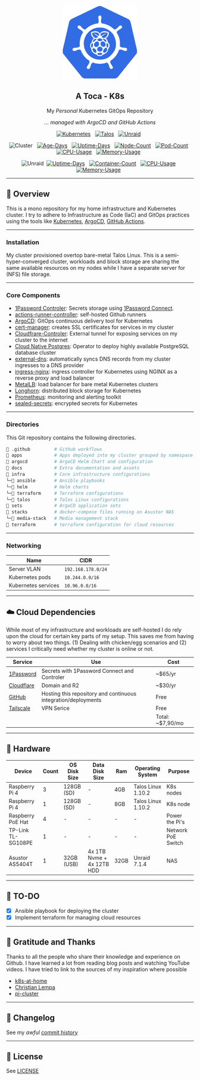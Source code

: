 <div align="center">

<img src="./docs/assets/raspbernetes.png" alt="Raspbernetes">

## A Toca - K8s

My _Personal_ Kubernetes GitOps Repository

_... managed with ArgoCD and GitHub Actions_

</div>


<div align="center">

[![Kubernetes](https://img.shields.io/endpoint?url=https%3A%2F%2Fkromgo.atoca.house%2Fkubernetes_version&style=for-the-badge&logo=kubernetes&color=grey&label=%20)](https://k3s.io/)&nbsp;&nbsp;
[![Talos](https://img.shields.io/endpoint?url=https%3A%2F%2Fkromgo.atoca.house%2Ftalos_version&style=for-the-badge&logo=talos&color=grey&label=%20)](https://talos.dev)&nbsp;&nbsp;
[![Unraid](https://img.shields.io/endpoint?url=https%3A%2F%2Fkromgo.atoca.house%2Funraid_version&style=for-the-badge&logo=unraid&color=grey&label=%20)](https://unraid.net/)&nbsp;&nbsp;
</div>

<div align="center">

![Cluster](https://img.shields.io/badge/Cluster-grey?style=flat-square&logo=kubernetes)&nbsp;&nbsp;
[![Age-Days](https://img.shields.io/endpoint?url=https%3A%2F%2Fkromgo.atoca.house%2Fcluster_age_days&style=flat-square&label=Age)](https://github.com/kashalls/kromgo/)&nbsp;&nbsp;
[![Uptime-Days](https://img.shields.io/endpoint?url=https%3A%2F%2Fkromgo.atoca.house%2Fcluster_uptime_days&style=flat-square&label=Uptime)](https://github.com/kashalls/kromgo/)&nbsp;&nbsp;
[![Node-Count](https://img.shields.io/endpoint?url=https%3A%2F%2Fkromgo.atoca.house%2Fcluster_node_count&style=flat-square&label=Nodes)](https://github.com/kashalls/kromgo/)&nbsp;&nbsp;
[![Pod-Count](https://img.shields.io/endpoint?url=https%3A%2F%2Fkromgo.atoca.house%2Fcluster_pod_count&style=flat-square&label=Pods)](https://github.com/kashalls/kromgo/)&nbsp;&nbsp;
[![CPU-Usage](https://img.shields.io/endpoint?url=https%3A%2F%2Fkromgo.atoca.house%2Fcluster_cpu_usage&style=flat-square&label=CPU)](https://github.com/kashalls/kromgo/)&nbsp;&nbsp;
[![Memory-Usage](https://img.shields.io/endpoint?url=https%3A%2F%2Fkromgo.atoca.house%2Fcluster_memory_usage&style=flat-square&label=Memory)](https://github.com/kashalls/kromgo/)&nbsp;&nbsp;

</div>

<div align="center">

![Unraid](https://img.shields.io/badge/NAS-grey?style=flat-square&logo=unraid)&nbsp;
[![Uptime-Days](https://img.shields.io/endpoint?url=https%3A%2F%2Fkromgo.atoca.house%2Fnas_uptime_days&style=flat-square&label=Uptime)](https://github.com/kashalls/kromgo/)&nbsp;&nbsp;
[![Container-Count](https://img.shields.io/endpoint?url=https%3A%2F%2Fkromgo.atoca.house%2Fnas_containers_count&style=flat-square&label=Containers)](https://github.com/kashalls/kromgo/)&nbsp;&nbsp;
[![CPU-Usage](https://img.shields.io/endpoint?url=https%3A%2F%2Fkromgo.atoca.house%2Fnas_cpu_usage&style=flat-square&label=CPU)](https://github.com/kashalls/kromgo/)&nbsp;&nbsp;
[![Memory-Usage](https://img.shields.io/endpoint?url=https%3A%2F%2Fkromgo.atoca.house%2Fnas_memory_usage&style=flat-square&label=Memory)](https://github.com/kashalls/kromgo/)&nbsp;&nbsp;

</div>

---

## 📖 Overview

This is a mono repository for my home infrastructure and Kubernetes cluster. I try to adhere to Infrastructure as Code (IaC) and GitOps practices using the tools like [Kubernetes](https://kubernetes.io/), [ArgoCD](https://argoproj.github.io/argo-cd/), [GitHub Actions](https://github.com/features/actions).

---

### Installation

My cluster provisioned overtop bare-metal Talos Linux. This is a semi-hyper-converged cluster, workloads and block storage are sharing the same available resources on my nodes while I have a separate server for (NFS) file storage.

---

### Core Components

- [1Password Controler](https://github.com/1Password/onepassword-operator): Secrets storage using [1Password Connect](https://github.com/1Password/connect).
- [actions-runner-controller](https://github.com/actions/actions-runner-controller): self-hosted Github runners
- [ArgoCD](https://argoproj.github.io/argo-cd/): GitOps continuous delivery tool for Kubernetes
- [cert-manager](https://cert-manager.io/docs/): creates SSL certificates for services in my cluster
- [Cloudfrare-Controler](https://github.com/adyanth/cloudflare-operator): External tunnel for exposing services on my cluster to the internet
- [Cloud Native Postgres](https://cloudnative-pg.io/): Operator to deploy highly available PostgreSQL database cluster
- [external-dns](https://github.com/kubernetes-sigs/external-dns): automatically syncs DNS records from my cluster ingresses to a DNS provider
- [ingress-nginx](https://github.com/kubernetes/ingress-nginx/): ingress controller for Kubernetes using NGINX as a reverse proxy and load balancer
- [MetalLB](https://metallb.universe.tf/): load balancer for bare metal Kubernetes clusters
- [Longhorn](https://longhorn.io/): distributed block storage for Kubernetes
- [Prometheus](https://prometheus.io/): monitoring and alerting toolkit
- [sealed-secrets](https://github.com/bitnami-labs/sealed-secrets): encrypted secrets for Kubernetes

---

### Directories

This Git repository contains the following directories.

```sh
📁 .github         # Github workflows
📁 apps            # Apps deployed into my cluster grouped by namespace
📁 argocd          # ArgoCD Helm Chart and configuration
📁 docs            # Extra documentation and assets
📁 infra           # Core infrastructure configurations
└─📁 ansible       # Ansible playbooks
└─📁 helm          # Helm charts
└─📁 terraform     # Terraform configurations
└─📁 talos         # Talos Linux configurations
📁 sets            # ArgoCD application sets
📁 stacks          # docker-compose files running on Asustor NAS
└─📁 media-stack   # Media management stack
📁 terraform       # terraform configuration for cloud resources
```

---

### Networking

| Name                  | CIDR              |
|-----------------------|-------------------|
| Server VLAN           | `192.168.178.0/24` |
| Kubernetes pods       | `10.244.0.0/16`    |
| Kubernetes services   | `10.96.0.0/16`    |

---

## ☁️ Cloud Dependencies

While most of my infrastructure and workloads are self-hosted I do rely upon the cloud for certain key parts of my setup. This saves me from having to worry about two things. (1) Dealing with chicken/egg scenarios and (2) services I critically need whether my cluster is online or not.

| Service                                         | Use                                                               | Cost            |
|-------------------------------------------------|-------------------------------------------------------------------|-----------------|
| [1Password](https://1password.com/)             | Secrets with 1Password Connect and Controler                      | ~$65/yr         |
| [Cloudflare](https://www.cloudflare.com/)       | Domain and R2                                                     | ~$30/yr         |
| [GitHub](https://github.com/)                   | Hosting this repository and continuous integration/deployments    | Free            |
| [Tailscale](https://tailscale.com/)             | VPN Serice                                                        | Free            |
|                                                 |                                                                   |Total: ~$7,90/mo |

---

## 🔧 Hardware

| Device                          | Count | OS Disk Size | Data Disk Size              | Ram  | Operating System   | Purpose             |
|---------------------------------|-------|--------------|-----------------------------|------|--------------------|---------------------|
| Raspberry Pi 4                  | 3     | 128GB (SD)   | -                           | 4GB  | Talos Linux 1.10.2 | K8s nodes           |
| Raspberry Pi 4                  | 1     | 128GB (SD)   | -                           | 8GB  | Talos Linux 1.10.2 | K8s node            |
| Raspberry PoE Hat               | 4     | -            | -                           | -    | -                  | Power the Pi's      |
| TP-Link TL-SG108PE              | 1     | -            | -                           | -    | -                  | Network PoE Switch  |
| Asustor AS5404T                 | 1     | 32GB (USB)   | 4x 1TB Nvme + 4x 12TB HDD   | 32GB | Unraid 7.1.4       | NAS                 |

---
## 💪 TO-DO

- [x] Ansible playbook for deploying the cluster
- [x] Implement terraform for managing cloud resources

---

## 🤝 Gratitude and Thanks

Thanks to all the people who share their knowledge and experience on Github. I have learned a lot from reading blog posts and watching YouTube videos. I have tried to link to the sources of my inspiration where possible

- [k8s-at-home](https://github.com/topics/k8s-at-home)
- [Christian Lempa](https://www.youtube.com/@christianlempa)
- [pi-cluster](https://github.com/ricsanfre/pi-cluster)

---

## 📜 Changelog

See my _awful_ [commit history](https://github.com/guilhermewolf/atoca.house/commits/main)

---

## 🔏 License

See [LICENSE](./LICENSE)
